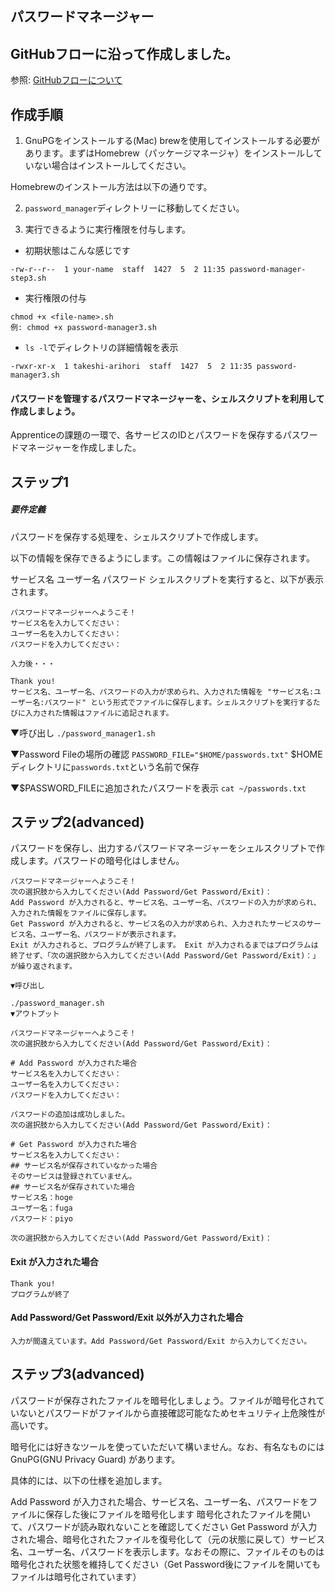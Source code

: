 ## パスワードマネージャー

## GitHubフローに沿って作成しました。
参照: [GitHubフローについて](https://qiita.com/arihori13/items/d0478279b417ba93ea000)

## 作成手順
1. GnuPGをインストールする(Mac)
brewを使用してインストールする必要があります。まずはHomebrew（パッケージマネージャ）をインストールしていない場合はインストールしてください。

Homebrewのインストール方法は以下の通りです。

2. ``password_manager``ディレクトリーに移動してください。

3. 実行できるように実行権限を付与します。
- 初期状態はこんな感じです
```
-rw-r--r--  1 your-name  staff  1427  5  2 11:35 password-manager-step3.sh
```
- 実行権限の付与
```
chmod +x <file-name>.sh
例: chmod +x password-manager3.sh
```
- ``ls -l``でディレクトリの詳細情報を表示
```
-rwxr-xr-x  1 takeshi-arihori  staff  1427  5  2 11:35 password-manager3.sh
```

#### パスワードを管理するパスワードマネージャーを、シェルスクリプトを利用して作成しましょう。

Apprenticeの課題の一環で、各サービスのIDとパスワードを保存するパスワードマネージャーを作成しました。

## ステップ1
##### 要件定義
パスワードを保存する処理を、シェルスクリプトで作成します。

以下の情報を保存できるようにします。この情報はファイルに保存されます。

サービス名
ユーザー名
パスワード
シェルスクリプトを実行すると、以下が表示されます。

```
パスワードマネージャーへようこそ！
サービス名を入力してください：
ユーザー名を入力してください：
パスワードを入力してください：

入力後・・・

Thank you!
サービス名、ユーザー名、パスワードの入力が求められ、入力された情報を "サービス名:ユーザー名:パスワード" という形式でファイルに保存します。シェルスクリプトを実行するたびに入力された情報はファイルに追記されます。
```

▼呼び出し
``./password_manager1.sh``

▼Password Fileの場所の確認
``PASSWORD_FILE="$HOME/passwords.txt"``
$HOMEディレクトリに``passwords.txt``という名前で保存

▼$PASSWORD_FILEに追加されたパスワードを表示
``cat ~/passwords.txt``



## ステップ2(advanced)
パスワードを保存し、出力するパスワードマネージャーをシェルスクリプトで作成します。パスワードの暗号化はしません。

```
パスワードマネージャーへようこそ！
次の選択肢から入力してください(Add Password/Get Password/Exit)：
Add Password が入力されると、サービス名、ユーザー名、パスワードの入力が求められ、入力された情報をファイルに保存します。
Get Password が入力されると、サービス名の入力が求められ、入力されたサービスのサービス名、ユーザー名、パスワードが表示されます。
Exit が入力されると、プログラムが終了します。 Exit が入力されるまではプログラムは終了せず、「次の選択肢から入力してください(Add Password/Get Password/Exit)：」が繰り返されます。

▼呼び出し

./password_manager.sh
▼アウトプット

パスワードマネージャーへようこそ！
次の選択肢から入力してください(Add Password/Get Password/Exit)：

# Add Password が入力された場合
サービス名を入力してください：
ユーザー名を入力してください：
パスワードを入力してください：

パスワードの追加は成功しました。
次の選択肢から入力してください(Add Password/Get Password/Exit)：

# Get Password が入力された場合
サービス名を入力してください：
## サービス名が保存されていなかった場合
そのサービスは登録されていません。
## サービス名が保存されていた場合
サービス名：hoge
ユーザー名：fuga
パスワード：piyo

次の選択肢から入力してください(Add Password/Get Password/Exit)：
```

#### Exit が入力された場合
```
Thank you!
プログラムが終了
```
#### Add Password/Get Password/Exit 以外が入力された場合
```
入力が間違えています。Add Password/Get Password/Exit から入力してください。
```


## ステップ3(advanced)
パスワードが保存されたファイルを暗号化しましょう。ファイルが暗号化されていないとパスワードがファイルから直接確認可能なためセキュリティ上危険性が高いです。

暗号化には好きなツールを使っていただいて構いません。なお、有名なものには GnuPG(GNU Privacy Guard) があります。

具体的には、以下の仕様を追加します。

Add Password が入力された場合、サービス名、ユーザー名、パスワードをファイルに保存した後にファイルを暗号化します
暗号化されたファイルを開いて、パスワードが読み取れないことを確認してください
Get Password が入力された場合、暗号化されたファイルを復号化して（元の状態に戻して）サービス名、ユーザー名、パスワードを表示します。なおその際に、ファイルそのものは暗号化された状態を維持してください（Get Password後にファイルを開いてもファイルは暗号化されています）
